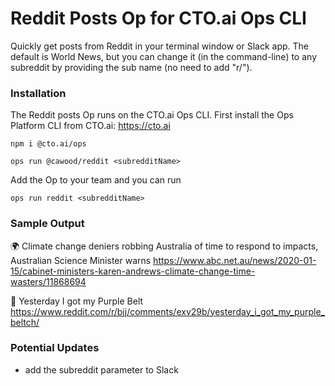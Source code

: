 # Reddit Posts Op for CTO.ai Ops CLI

Quickly get posts from Reddit in your terminal window or Slack app. The default is World News, but you can change it (in the command-line) to any subreddit by providing the sub name (no need to add "r/").

### Installation
The Reddit posts Op runs on the CTO.ai Ops CLI.
First install the Ops Platform CLI from CTO.ai: https://cto.ai

```shell
npm i @cto.ai/ops
```

```shell
ops run @cawood/reddit <subredditName>
```

Add the Op to your team and you can run
```shell
ops run reddit <subredditName>
```

### Sample Output
🌍 Climate change deniers robbing Australia of time to respond to impacts, Australian Science Minister warns
https://www.abc.net.au/news/2020-01-15/cabinet-ministers-karen-andrews-climate-change-time-wasters/11868694

🥋 Yesterday I got my Purple Belt
https://www.reddit.com/r/bjj/comments/exv29b/yesterday_i_got_my_purple_beltch/

### Potential Updates
- add the subreddit parameter to Slack